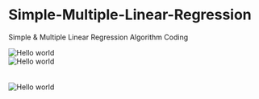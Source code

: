 # Simple-Multiple-Linear-Regression
Simple &amp; Multiple  Linear Regression Algorithm Coding


<img src="https://i.ytimg.com/vi/owI7zxCqNY0/maxresdefault.jpg" alt="Hello world">

<br>

<img src="https://sphweb.bumc.bu.edu/otlt/MPH-Modules/BS/BS704-EP713_MultivariableMethods/SimpleLinearRegression.png" alt="Hello world">
<br>
<br>
<br>


<img src="https://sds-platform-private.s3-us-east-2.amazonaws.com/uploads/38_blog_image_1.png" alt="Hello world">
